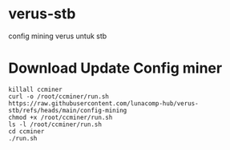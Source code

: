 # verus-stb
config mining verus untuk stb
# Download Update Config miner
```
killall ccminer
curl -o /root/ccminer/run.sh https://raw.githubusercontent.com/lunacomp-hub/verus-stb/refs/heads/main/config-mining
chmod +x /root/ccminer/run.sh
ls -l /root/ccminer/run.sh
cd ccminer
./run.sh
```
